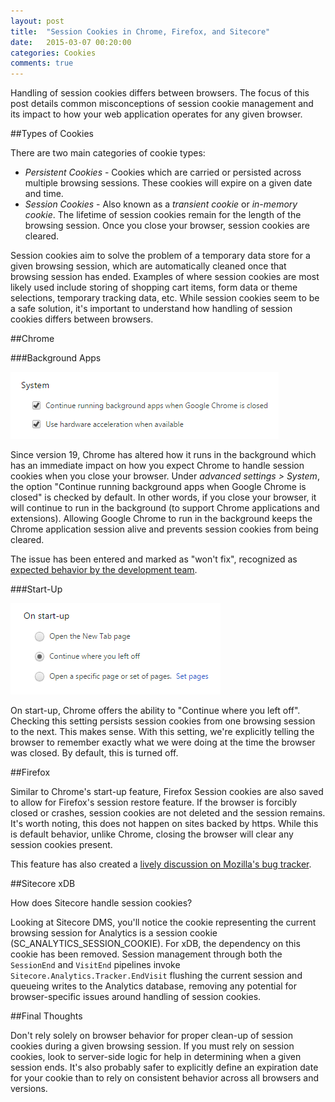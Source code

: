 ```yaml
---
layout: post
title:  "Session Cookies in Chrome, Firefox, and Sitecore"
date:   2015-03-07 00:20:00
categories: Cookies
comments: true
---
```


Handling of session cookies differs between browsers. The focus of this post details common misconceptions of session cookie management and its impact to how your web application operates for any given browser.

##Types of Cookies

There are two main categories of cookie types:

* *Persistent Cookies* - Cookies which are carried or persisted across multiple browsing sessions. These cookies will expire on a given date and time.
* *Session Cookies* - Also known as a _transient cookie_ or _in-memory cookie_. The lifetime of session cookies remain for the length of the browsing session. Once you close your browser, session cookies are cleared. 
	
Session cookies aim to solve the problem of a temporary data store for a given browsing session, which are automatically cleaned once that browsing session has ended. Examples of where session cookies are most likely used include storing of shopping cart items, form data or theme selections, temporary tracking data, etc. While session cookies seem to be a safe solution, it's important to understand how handling of session cookies differs between browsers. 

##Chrome

###Background Apps

![background-apps](/assets/images/chrome-background.png)

Since version 19, Chrome has altered how it runs in the background which has an immediate impact on how you expect Chrome to handle session cookies when you close your browser. Under _advanced settings > System_, the option "Continue running background apps when Google Chrome is closed" is checked by default. In other words, if you close your browser, it will continue to run in the background (to support Chrome applications and extensions). Allowing Google Chrome to run in the background keeps the Chrome application session alive and prevents session cookies from being cleared. 

The issue has been entered and marked as "won't fix", recognized as <a href="https://code.google.com/p/chromium/issues/detail?id=128513" target="_blank">expected behavior by the development team</a>.

###Start-Up

![start-up](/assets/images/chrome-startup.png)

On start-up, Chrome offers the ability to "Continue where you left off". Checking this setting persists session cookies from one browsing session to the next. This makes sense. With this setting, we're explicitly telling the browser to remember exactly what we were doing at the time the browser was closed. By default, this is turned off. 

##Firefox 

Similar to Chrome's start-up feature, Firefox Session cookies are also saved to allow for Firefox's session restore feature. If the browser is forcibly closed or crashes, session cookies are not deleted and the session remains. It's worth noting, this does not happen on sites backed by https. While this is default behavior, unlike Chrome, closing the browser will clear any session cookies present.

This feature has also created a <a href="https://bugzilla.mozilla.org/buglist.cgi?bug_id=337551,345830,358042,362212,369289,375182,376605,377233,381940,395749,398827,399748,417711,431547,437911,441544,576845" target="_blank">lively discussion on Mozilla's bug tracker</a>.

##Sitecore xDB

How does Sitecore handle session cookies?

Looking at Sitecore DMS, you'll notice the cookie representing the current browsing session for Analytics is a session cookie (SC_ANALYTICS_SESSION_COOKIE). For xDB, the dependency on this cookie has been removed. Session management through both the ```SessionEnd``` and ```VisitEnd``` pipelines invoke ```Sitecore.Analytics.Tracker.EndVisit``` flushing the current session and queueing writes to the Analytics database, removing any potential for browser-specific issues around handling of session cookies.

##Final Thoughts

Don't rely solely on browser behavior for proper clean-up of session cookies during a given browsing session. If you must rely on session cookies, look to server-side logic for help in determining when a given session ends. It's also probably safer to explicitly define an expiration date for your cookie than to rely on consistent behavior across all browsers and versions.